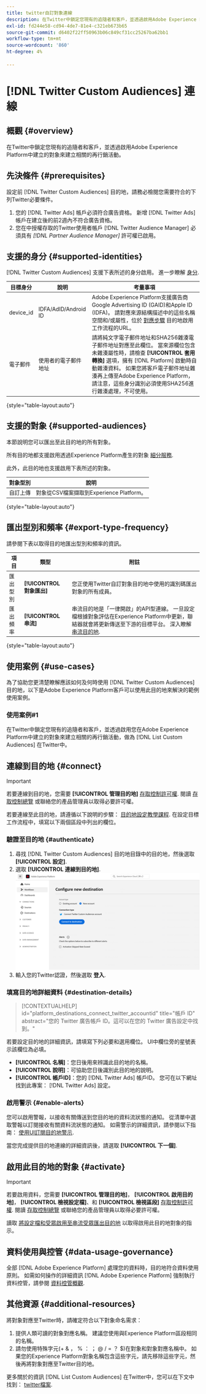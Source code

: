```yaml
---
title: twitter自訂對象連線
description: 在Twitter中鎖定您現有的追隨者和客戶，並透過啟用Adobe Experience Platform中建立的對象來建立相關的再行銷活動
exl-id: fd244e58-cd94-4de7-81e4-c321eb673b65
source-git-commit: d6402f22ff50963b06c849cf31cc25267ba62bb1
workflow-type: tm+mt
source-wordcount: '860'
ht-degree: 4%

---
```


# [!DNL Twitter Custom Audiences] 連線

## 概觀 {#overview}

在Twitter中鎖定您現有的追隨者和客戶，並透過啟用Adobe Experience Platform中建立的對象來建立相關的再行銷活動。

## 先決條件 {#prerequisites}

設定前 [!DNL Twitter Custom Audiences] 目的地，請務必檢閱您需要符合的下列Twitter必要條件。

1. 您的 [!DNL Twitter Ads] 帳戶必須符合廣告資格。 新增 [!DNL Twitter Ads] 帳戶在建立後的前2週內不符合廣告資格。
2. 您在中授權存取的Twitter使用者帳戶 [!DNL Twitter Audience Manager] 必須具有 *[!DNL Partner Audience Manager]* 許可權已啟用。

## 支援的身分 {#supported-identities}

[!DNL Twitter Custom Audiences] 支援下表所述的身分啟用。 進一步瞭解 [身分](https://experienceleague.adobe.com/docs/experience-platform/identity/namespaces.html?lang=en#getting-started).

| 目標身分 | 說明 | 考量事項 |
|---|---|---|
| device_id | IDFA/AdID/Android ID | Adobe Experience Platform支援廣告商Google Advertising ID (GAID)和Apple ID (IDFA)。 請對應來源結構描述中的這些名稱空間和/或屬性，位於 [對應步驟](/help/destinations/ui/activate-segment-streaming-destinations.md#mapping) 目的地啟用工作流程的URL。 |
| 電子郵件 | 使用者的電子郵件地址 | 請將純文字電子郵件地址和SHA256雜湊電子郵件地址對應至此欄位。 當來源欄位包含未雜湊屬性時，請檢查 **[!UICONTROL 套用轉換]** 選項，擁有 [!DNL Platform] 啟動時自動雜湊資料。 如果您將客戶電子郵件地址雜湊再上傳至Adobe Experience Platform，請注意，這些身分識別必須使用SHA256進行雜湊處理，不可使用。 |

{style="table-layout:auto"}

## 支援的對象 {#supported-audiences}

本節說明您可以匯出至此目的地的所有對象。

所有目的地都支援啟用透過Experience Platform產生的對象 [細分服務](../../../segmentation/home.md).

此外，此目的地也支援啟用下表所述的對象。

| 對象型別 | 說明 |
---------|----------|
| 自訂上傳 | 對象從CSV檔案擷取到Experience Platform。 |

{style="table-layout:auto"}

## 匯出型別和頻率 {#export-type-frequency}

請參閱下表以取得目的地匯出型別和頻率的資訊。

| 項目 | 類型 | 附註 |
---------|----------|---------|
| 匯出型別 | **[!UICONTROL 對象匯出]** | 您正使用Twitter自訂對象目的地中使用的識別碼匯出對象的所有成員。 |
| 匯出頻率 | **[!UICONTROL 串流]** | 串流目的地是「一律開啟」的API型連線。 一旦設定檔根據對象評估在Experience Platform中更新，聯結器就會將更新傳送至下游的目標平台。 深入瞭解 [串流目的地](/help/destinations/destination-types.md#streaming-destinations). |

{style="table-layout:auto"}

## 使用案例 {#use-cases}

為了協助您更清楚瞭解應該如何及何時使用 [!DNL Twitter Custom Audiences] 目的地，以下是Adobe Experience Platform客戶可以使用此目的地來解決的範例使用案例。

### 使用案例#1

在Twitter中鎖定您現有的追隨者和客戶，並透過啟用您在Adobe Experience Platform中建立的對象來建立相關的再行銷活動，做為 [!DNL List Custom Audiences] 在Twitter中。

## 連線到目的地 {#connect}

>[!IMPORTANT]
> 
>若要連線到目的地，您需要 **[!UICONTROL 管理目的地]** [存取控制許可權](/help/access-control/home.md#permissions). 閱讀 [存取控制總覽](/help/access-control/ui/overview.md) 或聯絡您的產品管理員以取得必要許可權。

若要連線至此目的地，請遵循以下說明的步驟： [目的地設定教學課程](../../ui/connect-destination.md). 在設定目標工作流程中，填寫以下兩個區段中列出的欄位。

### 驗證至目的地 {#authenticate}

1. 尋找 [!DNL Twitter Custom Audiences] 目的地目錄中的目的地，然後選取 **[!UICONTROL 設定]**.
2. 選取 **[!UICONTROL 連線到目的地]**.
   ![向LinkedIn進行驗證](/help/destinations/assets/catalog/social/twitter/authenticate-twitter-destination.png)
3. 輸入您的Twitter認證，然後選取 **登入**.

### 填寫目的地詳細資料 {#destination-details}

>[!CONTEXTUALHELP]
>id="platform_destinations_connect_twitter_accountid"
>title="帳戶 ID"
>abstract="您的 Twitter 廣告帳戶 ID。這可以在您的 Twitter 廣告設定中找到。"

若要設定目的地的詳細資訊，請填寫下列必要和選用欄位。 UI中欄位旁的星號表示該欄位為必填。

* **[!UICONTROL 名稱]**：您日後用來辨識此目的地的名稱。
* **[!UICONTROL 說明]**：可協助您日後識別此目的地的說明。
* **[!UICONTROL 帳戶ID]**：您的 [!DNL Twitter Ads] 帳戶ID。 您可在以下網址找到此專案： [!DNL Twitter Ads] 設定。

### 啟用警示 {#enable-alerts}

您可以啟用警報，以接收有關傳送到您目的地的資料流狀態的通知。 從清單中選取警報以訂閱接收有關資料流狀態的通知。 如需警示的詳細資訊，請參閱以下指南： [使用UI訂閱目的地警示](../../ui/alerts.md).

當您完成提供目的地連線的詳細資訊後，請選取 **[!UICONTROL 下一個]**.

## 啟用此目的地的對象 {#activate}

>[!IMPORTANT]
> 
>若要啟用資料，您需要 **[!UICONTROL 管理目的地]**， **[!UICONTROL 啟用目的地]**， **[!UICONTROL 檢視設定檔]**、和 **[!UICONTROL 檢視區段]** [存取控制許可權](/help/access-control/home.md#permissions). 閱讀 [存取控制總覽](/help/access-control/ui/overview.md) 或聯絡您的產品管理員以取得必要許可權。

讀取 [將設定檔和受眾啟用至串流受眾匯出目的地](/help/destinations/ui/activate-segment-streaming-destinations.md) 以取得啟用此目的地對象的指示。

## 資料使用與控管 {#data-usage-governance}

全部 [!DNL Adobe Experience Platform] 處理您的資料時，目的地符合資料使用原則。 如需如何操作的詳細資訊 [!DNL Adobe Experience Platform] 強制執行資料控管，請參閱 [資料控管概觀](https://experienceleague.adobe.com/docs/experience-platform/data-governance/home.html?lang=zh-Hant).

## 其他資源 {#additional-resources}

將對象對應至Twitter時，請確定符合以下對象命名需求：

1. 提供人類可讀的對象對應名稱。 建議您使用與Experience Platform區段相同的名稱。
2. 請勿使用特殊字元(+ &amp; ， % ： ； @ / = ？ $)在對象和對象對應名稱中。 如果您的Experience Platform對象名稱包含這些字元，請先移除這些字元，然後再將對象對應至Twitter目的地。

更多關於的資訊 [!DNL List Custom Audiences] 在Twitter中，您可以在下文中找到： [twitter檔案](https://business.twitter.com/en/help/campaign-setup/campaign-targeting/custom-audiences/lists.html).
